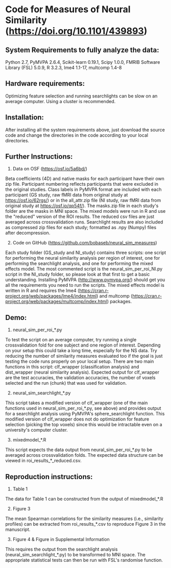 # Code for Measures of Neural Similarity (https://doi.org/10.1101/439893)

## System Requirements to fully analyze the data:

Python 2.7, PyMVPA 2.6.4, Scikit-learn 0.19.1, Scipy 1.0.0, FMRIB Software Library (FSL) 5.0.9, R 3.2.3, lme4 1.1-17, multcomp 1.4-8

## Hardware requirements:

Optimizing feature selection and running searchlights can be slow on an average computer. Using a cluster is recommended.

## Installation:

After installing all the system requirements above, just download the source code and change the directories in the code according to your local directories.

## Further Instructions:

1) Data on OSF (https://osf.io/5a6bd/)

Beta coefficients (4D) and native masks for each participant have their own zip file. Participant numbering reflects participants that were excluded in the original studies. Class labels in PyMVPA format are included with each participant (GS study, raw fMRI data from original study at https://osf.io/62rgs/) or in the all_attr.zip file (NI study, raw fMRI data from original study at https://osf.io/qp54f/). The masks.zip file in each study's folder are the masks in MNI space. The mixed models were run in R and use the "reduced" version of the ROI results. The reduced csv files are just averaged across crossvalidation runs. Searchlight results are also included as compressed zip files for each study; formatted as .npy (Numpy) files after decompression.

2) Code on GitHub (https://github.com/bobaseb/neural_sim_measures)

Each study folder (GS_study and NI_study) contains three scripts: one script for performing the neural similarity analysis per region of interest, one for performing the searchlight analysis, and one for performing the mixed effects model. The most commented script is the neural_sim_per_roi_NI.py script in the NI_study folder, so please look at that first to get a basic understanding. Installing PyMVPA (http://www.pymvpa.org/) should get you all the requirements you need to run the scripts. The mixed effects model is written in R and requires the lme4 (https://cran.r-project.org/web/packages/lme4/index.html) and multcomp (https://cran.r-project.org/web/packages/multcomp/index.html) packages.

## Demo:

1) neural_sim_per_roi_\*.py

To test the script on an average computer, try running a single crossvalidation fold for one subject and one region of interest. Depending on your setup this could take a long time, especially for the NS data. Try reducing the number of similarity measures evaluated too if the goal is just testing the code runs properly on your local setup. There are two main functions in this script: clf_wrapper (classification analysis) and dist_wrapper (neural similarity analysis). Expected output for clf_wrapper are the test accuracies, the validation accuracies, the number of voxels selected and the run (chunk) that was used for validation.

2) neural_sim_searchlight_\*.py

This script takes a modified version of clf_wrapper (one of the main functions used in neural_sim_per_roi_\*.py, see above) and provides output for a searchlight analysis using PyMVPA's sphere_searchlight function. This modified version of clf_wrapper does not do optimization for feature selection (picking the top voxels) since this would be intractable even on a university's computer cluster.

3) mixedmodel_\*.R

This script expects the data output from neural_sim_per_roi_\*.py to be averaged across crossvalidation folds. The expected data structure can be viewed in roi_results_\*_reduced.csv.

## Reproduction instructions:

1) Table 1

The data for Table 1 can be constructed from the output of mixedmodel_\*.R

2) Figure 3

The mean Spearman correlations for the similarity measures (i.e., similarity profiles) can be extracted from roi_results_\*.csv to reproduce Figure 3 in the manuscript. 

3) Figure 4 & Figure in Supplemental Information

This requires the output from the searchlight analysis (neural_sim_searchlight_\*.py) to be transformed to MNI space. The appropriate statistical tests can then be run with FSL's randomise function.
